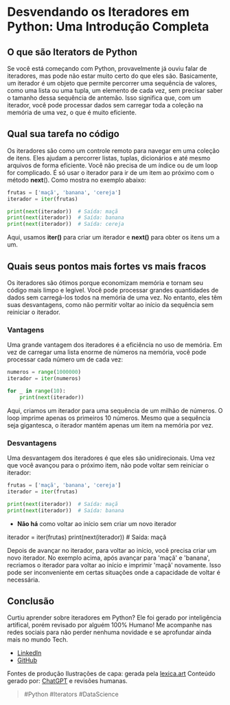 # Desvendando os Iteradores em Python: Uma Introdução Completa

## O que são Iterators de Python

Se você está começando com Python, provavelmente já ouviu falar de iteradores, mas pode não estar muito certo do que eles são. Basicamente, um iterador é um objeto que permite percorrer uma sequência de valores, como uma lista ou uma tupla, um elemento de cada vez, sem precisar saber o tamanho dessa sequência de antemão. Isso significa que, com um iterador, você pode processar dados sem carregar toda a coleção na memória de uma vez, o que é muito eficiente.

## Qual sua tarefa no código

Os iteradores são como um controle remoto para navegar em uma coleção de itens. Eles ajudam a percorrer listas, tuplas, dicionários e até mesmo arquivos de forma eficiente. Você não precisa de um índice ou de um loop for complicado. É só usar o iterador para ir de um item ao próximo com o método __next__(). Como mostra no exemplo abaixo:

``` Python
frutas = ['maçã', 'banana', 'cereja']
iterador = iter(frutas)

print(next(iterador))  # Saída: maçã
print(next(iterador))  # Saída: banana
print(next(iterador))  # Saída: cereja
```

Aqui, usamos __iter()__ para criar um iterador e __next()__ para obter os itens um a um.

## Quais seus pontos mais fortes vs mais fracos

Os iteradores são ótimos porque economizam memória e tornam seu código mais limpo e legível. Você pode processar grandes quantidades de dados sem carregá-los todos na memória de uma vez. No entanto, eles têm suas desvantagens, como não permitir voltar ao início da sequência sem reiniciar o iterador.

### Vantagens

Uma grande vantagem dos iteradores é a eficiência no uso de memória. Em vez de carregar uma lista enorme de números na memória, você pode processar cada número um de cada vez:

``` Python
numeros = range(1000000)
iterador = iter(numeros)

for _ in range(10):
    print(next(iterador))
```

Aqui, criamos um iterador para uma sequência de um milhão de números. O loop imprime apenas os primeiros 10 números. Mesmo que a sequência seja gigantesca, o iterador mantém apenas um item na memória por vez.

### Desvantagens

Uma desvantagem dos iteradores é que eles são unidirecionais. Uma vez que você avançou para o próximo item, não pode voltar sem reiniciar o iterador:

``` Python
frutas = ['maçã', 'banana', 'cereja']
iterador = iter(frutas)

print(next(iterador))  # Saída: maçã
print(next(iterador))  # Saída: banana
```

- __Não há__ como voltar ao início sem criar um novo iterador

iterador = iter(frutas)
print(next(iterador))  # Saída: maçã

Depois de avançar no iterador, para voltar ao início, você precisa criar um novo iterador. No exemplo acima, após avançar para 'maçã' e 'banana', recriamos o iterador para voltar ao início e imprimir 'maçã' novamente. Isso pode ser inconveniente em certas situações onde a capacidade de voltar é necessária.

## Conclusão

Curtiu aprender sobre iteradores em Python? Ele foi gerado por inteligência artifical, porém revisado por alguém 100% Humano! Me acompanhe nas redes sociais para não perder nenhuma novidade e se aprofundar ainda mais no mundo Tech.

- [LinkedIn](https://www.linkedin.com/in/matheussantossi/)
- [GitHub](https://github.com/MatheusDSantossi)

Fontes de produção
Ilustrações de capa: gerada pela [lexica.art](https://lexica.art)
Conteúdo gerado por: [ChatGPT](https://chatgpt.com) e revisões humanas.

> #Python #Iterators #DataScience
